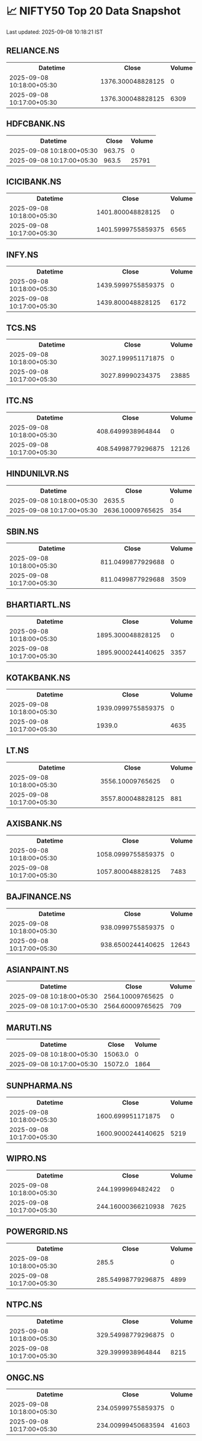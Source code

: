 # 📈 NIFTY50 Top 20 Data Snapshot

Last updated: 2025-09-08 10:18:21 IST

## RELIANCE.NS

<table>
  <tr><th>Datetime</th><th>Close</th><th>Volume</th></tr>
  <tr><td>2025-09-08 10:18:00+05:30</td><td>1376.300048828125</td><td>0</td></tr>
  <tr><td>2025-09-08 10:17:00+05:30</td><td>1376.300048828125</td><td>6309</td></tr>
</table>

## HDFCBANK.NS

<table>
  <tr><th>Datetime</th><th>Close</th><th>Volume</th></tr>
  <tr><td>2025-09-08 10:18:00+05:30</td><td>963.75</td><td>0</td></tr>
  <tr><td>2025-09-08 10:17:00+05:30</td><td>963.5</td><td>25791</td></tr>
</table>

## ICICIBANK.NS

<table>
  <tr><th>Datetime</th><th>Close</th><th>Volume</th></tr>
  <tr><td>2025-09-08 10:18:00+05:30</td><td>1401.800048828125</td><td>0</td></tr>
  <tr><td>2025-09-08 10:17:00+05:30</td><td>1401.5999755859375</td><td>6565</td></tr>
</table>

## INFY.NS

<table>
  <tr><th>Datetime</th><th>Close</th><th>Volume</th></tr>
  <tr><td>2025-09-08 10:18:00+05:30</td><td>1439.5999755859375</td><td>0</td></tr>
  <tr><td>2025-09-08 10:17:00+05:30</td><td>1439.800048828125</td><td>6172</td></tr>
</table>

## TCS.NS

<table>
  <tr><th>Datetime</th><th>Close</th><th>Volume</th></tr>
  <tr><td>2025-09-08 10:18:00+05:30</td><td>3027.199951171875</td><td>0</td></tr>
  <tr><td>2025-09-08 10:17:00+05:30</td><td>3027.89990234375</td><td>23885</td></tr>
</table>

## ITC.NS

<table>
  <tr><th>Datetime</th><th>Close</th><th>Volume</th></tr>
  <tr><td>2025-09-08 10:18:00+05:30</td><td>408.6499938964844</td><td>0</td></tr>
  <tr><td>2025-09-08 10:17:00+05:30</td><td>408.54998779296875</td><td>12126</td></tr>
</table>

## HINDUNILVR.NS

<table>
  <tr><th>Datetime</th><th>Close</th><th>Volume</th></tr>
  <tr><td>2025-09-08 10:18:00+05:30</td><td>2635.5</td><td>0</td></tr>
  <tr><td>2025-09-08 10:17:00+05:30</td><td>2636.10009765625</td><td>354</td></tr>
</table>

## SBIN.NS

<table>
  <tr><th>Datetime</th><th>Close</th><th>Volume</th></tr>
  <tr><td>2025-09-08 10:18:00+05:30</td><td>811.0499877929688</td><td>0</td></tr>
  <tr><td>2025-09-08 10:17:00+05:30</td><td>811.0499877929688</td><td>3509</td></tr>
</table>

## BHARTIARTL.NS

<table>
  <tr><th>Datetime</th><th>Close</th><th>Volume</th></tr>
  <tr><td>2025-09-08 10:18:00+05:30</td><td>1895.300048828125</td><td>0</td></tr>
  <tr><td>2025-09-08 10:17:00+05:30</td><td>1895.9000244140625</td><td>3357</td></tr>
</table>

## KOTAKBANK.NS

<table>
  <tr><th>Datetime</th><th>Close</th><th>Volume</th></tr>
  <tr><td>2025-09-08 10:18:00+05:30</td><td>1939.0999755859375</td><td>0</td></tr>
  <tr><td>2025-09-08 10:17:00+05:30</td><td>1939.0</td><td>4635</td></tr>
</table>

## LT.NS

<table>
  <tr><th>Datetime</th><th>Close</th><th>Volume</th></tr>
  <tr><td>2025-09-08 10:18:00+05:30</td><td>3556.10009765625</td><td>0</td></tr>
  <tr><td>2025-09-08 10:17:00+05:30</td><td>3557.800048828125</td><td>881</td></tr>
</table>

## AXISBANK.NS

<table>
  <tr><th>Datetime</th><th>Close</th><th>Volume</th></tr>
  <tr><td>2025-09-08 10:18:00+05:30</td><td>1058.0999755859375</td><td>0</td></tr>
  <tr><td>2025-09-08 10:17:00+05:30</td><td>1057.800048828125</td><td>7483</td></tr>
</table>

## BAJFINANCE.NS

<table>
  <tr><th>Datetime</th><th>Close</th><th>Volume</th></tr>
  <tr><td>2025-09-08 10:18:00+05:30</td><td>938.0999755859375</td><td>0</td></tr>
  <tr><td>2025-09-08 10:17:00+05:30</td><td>938.6500244140625</td><td>12643</td></tr>
</table>

## ASIANPAINT.NS

<table>
  <tr><th>Datetime</th><th>Close</th><th>Volume</th></tr>
  <tr><td>2025-09-08 10:18:00+05:30</td><td>2564.10009765625</td><td>0</td></tr>
  <tr><td>2025-09-08 10:17:00+05:30</td><td>2564.60009765625</td><td>709</td></tr>
</table>

## MARUTI.NS

<table>
  <tr><th>Datetime</th><th>Close</th><th>Volume</th></tr>
  <tr><td>2025-09-08 10:18:00+05:30</td><td>15063.0</td><td>0</td></tr>
  <tr><td>2025-09-08 10:17:00+05:30</td><td>15072.0</td><td>1864</td></tr>
</table>

## SUNPHARMA.NS

<table>
  <tr><th>Datetime</th><th>Close</th><th>Volume</th></tr>
  <tr><td>2025-09-08 10:18:00+05:30</td><td>1600.699951171875</td><td>0</td></tr>
  <tr><td>2025-09-08 10:17:00+05:30</td><td>1600.9000244140625</td><td>5219</td></tr>
</table>

## WIPRO.NS

<table>
  <tr><th>Datetime</th><th>Close</th><th>Volume</th></tr>
  <tr><td>2025-09-08 10:18:00+05:30</td><td>244.1999969482422</td><td>0</td></tr>
  <tr><td>2025-09-08 10:17:00+05:30</td><td>244.16000366210938</td><td>7625</td></tr>
</table>

## POWERGRID.NS

<table>
  <tr><th>Datetime</th><th>Close</th><th>Volume</th></tr>
  <tr><td>2025-09-08 10:18:00+05:30</td><td>285.5</td><td>0</td></tr>
  <tr><td>2025-09-08 10:17:00+05:30</td><td>285.54998779296875</td><td>4899</td></tr>
</table>

## NTPC.NS

<table>
  <tr><th>Datetime</th><th>Close</th><th>Volume</th></tr>
  <tr><td>2025-09-08 10:18:00+05:30</td><td>329.54998779296875</td><td>0</td></tr>
  <tr><td>2025-09-08 10:17:00+05:30</td><td>329.3999938964844</td><td>8215</td></tr>
</table>

## ONGC.NS

<table>
  <tr><th>Datetime</th><th>Close</th><th>Volume</th></tr>
  <tr><td>2025-09-08 10:18:00+05:30</td><td>234.05999755859375</td><td>0</td></tr>
  <tr><td>2025-09-08 10:17:00+05:30</td><td>234.00999450683594</td><td>41603</td></tr>
</table>

